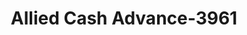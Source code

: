 ---
f_zip-code: 23701
f_state-code: VA
title: Allied Cash Advance-3961
f_phone: 757-405-3146
f_city-only: Portsmouth
f_address: 2886b Airline Blvd Portsmouth
f_location-unique-id: '3961'
slug: allied-cash-advance-3961
updated-on: '2024-05-30T13:46:58.046Z'
created-on: '2024-05-30T13:36:59.803Z'
published-on: '2024-05-30T13:54:32.469Z'
f_city-state: cms/city/portsmouth-va.md
f_company: cms/company/allied-cash-advance.md
f_state: cms/state/virginia.md
layout: '[payday-loan].html'
tags: payday-loan
---